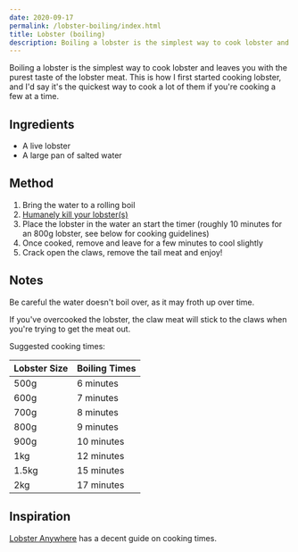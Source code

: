 ```yaml
---
date: 2020-09-17
permalink: /lobster-boiling/index.html
title: Lobster (boiling)
description: Boiling a lobster is the simplest way to cook lobster and leaves you with the purest taste of the lobster meat.
---
```


Boiling a lobster is the simplest way to cook lobster and leaves you with the purest taste of the lobster meat. This is how I first started cooking lobster, and I'd say it's the quickest way to cook a lot of them if you're cooking a few at a time.

## Ingredients

* A live lobster
* A large pan of salted water

## Method

1. Bring the water to a rolling boil
1. [Humanely kill your lobster(s)](/lobster-humanely-killing)
1. Place the lobster in the water an start the timer (roughly 10 minutes for an 800g lobster, see below for cooking guidelines)
1. Once cooked, remove and leave for a few minutes to cool slightly
1. Crack open the claws, remove the tail meat and enjoy!

## Notes

Be careful the water doesn't boil over, as it may froth up over time.

If you've overcooked the lobster, the claw meat will stick to the claws when you're trying to get the meat out.

Suggested cooking times:

|Lobster Size|Boiling Times|
|------------|-------------|
|500g        |6 minutes    |
|600g        |7 minutes    |
|700g        |8 minutes    |
|800g        |9 minutes    |
|900g        |10 minutes   |
|1kg         |12 minutes   |
|1.5kg       |15 minutes   |
|2kg         |17 minutes   |


## Inspiration

[Lobster Anywhere](https://lobsteranywhere.com/cooking-lobster/#:~:text=Bring%20water%20to%20a%20rolling,for%20each%20additional%20pound%20thereafter.) has a decent guide on cooking times.
